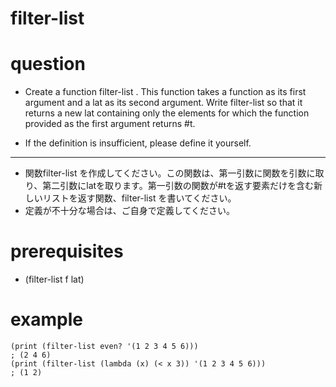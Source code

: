# filter-list

# question
- Create a function filter-list . This function takes a function as its first argument and a lat as its second argument. Write filter-list so that it returns a new lat containing only the elements for which the function provided as the first argument returns #t.

- If the definition is insufficient, please define it yourself.

---

- 関数filter-list を作成してください。この関数は、第一引数に関数を引数に取り、第二引数にlatを取ります。第一引数の関数が#tを返す要素だけを含む新しいリストを返す関数、filter-list を書いてください。
- 定義が不十分な場合は、ご自身で定義してください。


# prerequisites

- (filter-list f lat)

# example

```
(print (filter-list even? '(1 2 3 4 5 6)))
; (2 4 6)
(print (filter-list (lambda (x) (< x 3)) '(1 2 3 4 5 6)))
; (1 2)
```